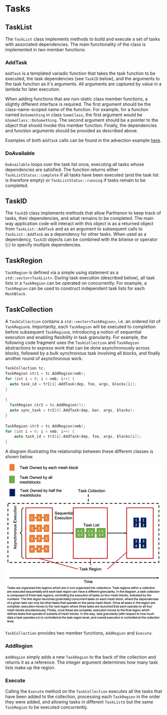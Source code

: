 # Tasks

## TaskList
The `TaskList` class implements methods to build and execute a set of tasks with associated dependencies.  The main functionality of the class is implemented in two member functions:

### AddTask
`AddTask` is a templated variadic function that takes the task function to be executed, the task dependencies (see `TaskID` below), and the arguments to the task function as it's arguments.  All arguments are captured by value in a lambda for later execution.

When adding functions that are non-static class member functions, a slightly different interface is required.  The first argument should be the class-name-scoped name of the function.  For example, for a function named `DoSomething` in class `SomeClass`, the first argument would be `&SomeClass::DoSomething`.  The second argument should be a pointer to the object that should invoke this member function.  Finally, the dependencies and function arguments should be provided as described above.

Examples of both `AddTask` calls can be found in the advection example [here](../example/advection/advection_driver.cpp).

### DoAvailable
`DoAvailable` loops over the task list once, executing all tasks whose dependencies are satisfied.  The function returns either `TaskListStatus::complete` if all tasks have been executed (and the task list is therefore empty) or `TaskListStatus::running` if tasks remain to be completed.

## TaskID
The `TaskID` class implements methods that allow Parthenon to keep track of tasks, their dependencies, and what remains to be completed.  The main way application code will interact with this object is as a returned object from `TaskList::AddTask` and as an argument to subsequent calls to `TaskList::AddTask` as a dependency for other tasks.  When used as a dependency, `TaskID` objects can be combined with the bitwise or operator (`|`) to specify multiple dependencies.

 ## TaskRegion
 `TaskRegion` is defined via a simple using statement as a `std::vector<TaskList>`.  During task execution (described below), all task lists in a `TaskRegion` can be operated on concurrently.  For example, a `TaskRegion` can be used to construct independent task lists for each `MeshBlock`.

 ## TaskCollection
 A `TaskCollection` contains a `std::vector<TaskRegion>`, i.e. an ordered list of `TaskRegion`s.  Importantly, each `TaskRegion` will be executed to completion before subsequent `TaskRegion`s, introducing a notion of sequential execution and enabling flexibility in task granularity.  For example, the following code fragment uses the `TaskCollection` and `TaskRegion` abstractions to express work that can be done asynchronously across blocks, followed by a bulk synchronous task involving all blocks, and finally another round of asynchronous work.
 ```c++
 TaskCollection tc;
 TaskRegion &tr1 = tc.AddRegion(nmb);
 for (int i = 0; i < nmb; i++) {
   auto task_id = tr1[i].AddTask(dep, foo, args, blocks[i]);
 }

 {
   TaskRegion &tr2 = tc.AddRegion(1);
   auto sync_task = tr2[0].AddTask(dep, bar, args, blocks);
 }

 TaskRegion &tr3 = tc.AddRegion(nmb);
 for (int i = 0; i < nmb; i++) {
     auto task_id = tr3[i].AddTask(dep, foo, args, blocks[i]);
 }
 ```

A diagram illustrating the relationship between these different classes is shown below.
 
![Task Diagram](TaskDiagram.png)

 `TaskCollection` provides two member functions, `AddRegion` and `Execute`.

 ### AddRegion

 `AddRegion` simply adds a new `TaskRegion` to the back of the collection and returns it as a reference.  The integer argument determines how many task lists make up the region.



 ### Execute

 Calling the `Execute` method on the `TaskCollection` executes all the tasks that have been added to the collection, processing each `TaskRegion` in the order they were added, and allowing tasks in different `TaskList`s but the same `TaskRegion` to be executed concurrently.
